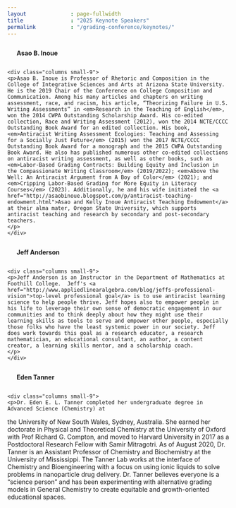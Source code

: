 ```yaml
---
layout              : page-fullwidth
title               : "2025 Keynote Speakers"
permalink           : "/grading-conference/keynotes/"
---
```


<div class="row">
    <div class="columns small-3">
      <img src="{{ site.urlimg }}keynotes/inoue.jpg" alt="">
      <p align="center"><strong>Asao B. Inoue</strong> 
      </p>
    </div>

    <div class="columns small-9">
    <p>Asao B. Inoue is Professor of Rhetoric and Composition in the College of Integrative Sciences and Arts at Arizona State University. He is the 2019 Chair of the Conference on College Composition and Communication. Among his many articles and chapters on writing assessment, race, and racism, his article, “Theorizing Failure in U.S. Writing Assessments” in <em>Research in the Teaching of English</em>, won the 2014 CWPA Outstanding Scholarship Award. His co-edited collection, Race and Writing Assessment (2012), won the 2014 NCTE/CCCC Outstanding Book Award for an edited collection. His book, <em>Antiracist Writing Assessment Ecologies: Teaching and Assessing for a Socially Just Future</em> (2015) won the 2017 NCTE/CCCC Outstanding Book Award for a monograph and the 2015 CWPA Outstanding Book Award. He also has published numerous other co-edited collections on antiracist writing assessment, as well as other books, such as <em>Labor-Based Grading Contracts: Building Equity and Inclusion in the Compassionate Writing Classroom</em> (2019/2022); <em>Above the Well: An Antiracist Argument from A Boy of Color</em> (2021); and <em>Cripping Labor-Based Grading for More Equity in Literacy Courses</em> (2023). Additionally, he and his wife initiated the <a href="http://asaobinoue.blogspot.com/p/antiracist-teaching-endowment.html">Asao and Kelly Inoue Antiracist Teaching Endowment</a> at their alma mater, Oregon State University, which supports antiracist teaching and research by secondary and post-secondary teachers.
    </p>
    </div>
</div>

<div class="row">
    <div class="columns small-3">
      <img src="{{ site.urlimg }}keynotes/anderson.jpg" alt="">
      <p align="center"><strong>Jeff Anderson</strong> 
      </p>
    </div>

    <div class="columns small-9">
    <p>Jeff Anderson is an Instructor in the Department of Mathematics at Foothill College.  Jeff's <a href="http://www.appliedlinearalgebra.com/blog/jeffs-professional-vision">top-level professional goal</a> is to use antiracist learning science to help people thrive. Jeff hopes also to empower people in his life to leverage their own sense of democratic engagement in our communities and to think deeply about how they might use their learning skills as tools to serve and empower other people, especially those folks who have the least systemic power in our society. Jeff does work towards this goal as a research educator, a research mathematician, an educational consultant, an author, a content creator, a learning skills mentor, and a scholarship coach.
    </p>
    </div>
</div>

<div class="row">
    <div class="columns small-3">
      <img src="{{ site.urlimg }}keynotes/tanner.jpg" alt="">
      <p align="center"><strong>Eden Tanner</strong> 
      </p>
    </div>

    <div class="columns small-9">
    <p>Dr. Eden E. L. Tanner completed her undergraduate degree in Advanced Science (Chemistry) at
the University of New South Wales, Sydney, Australia. She earned her doctorate in Physical and
Theoretical Chemistry at the University of Oxford with Prof Richard G. Compton, and moved to
Harvard University in 2017 as a Postdoctoral Research Fellow with Samir Mitragotri. As of
August 2020, Dr. Tanner is an Assistant Professor of Chemistry and Biochemistry at the
University of Mississippi. The Tanner Lab works at the interface of Chemistry and
Bioengineering with a focus on using ionic liquids to solve problems in nanoparticle drug
delivery. Dr. Tanner believes everyone is a “science person” and has been experimenting with
alternative grading models in General Chemistry to create equitable and growth-oriented
educational spaces.
    </p>
    </div>
</div>